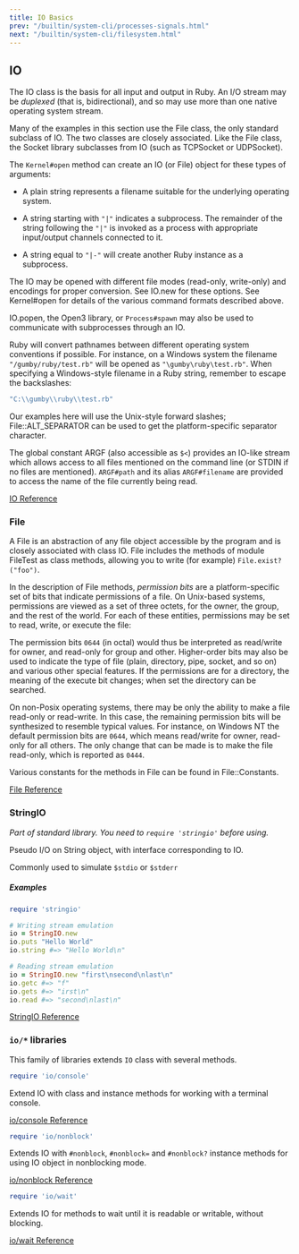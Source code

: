 ```yaml
---
title: IO Basics
prev: "/builtin/system-cli/processes-signals.html"
next: "/builtin/system-cli/filesystem.html"
---
```


## IO[](#io)

The IO class is the basis for all input and output in Ruby. An I/O stream may be *duplexed* (that is, bidirectional), and so may use more than one native operating system stream.

Many of the examples in this section use the File class, the only standard subclass of IO. The two classes are closely associated. Like the File class, the Socket library subclasses from IO (such as TCPSocket or UDPSocket).

The `Kernel#open` method can create an IO (or File) object for these types of arguments:

* A plain string represents a filename suitable for the underlying operating system.

* A string starting with `"|"` indicates a subprocess. The remainder of the string following the `"|"` is invoked as a process with appropriate input/output channels connected to it.

* A string equal to `"|-"` will create another Ruby instance as a subprocess.

The IO may be opened with different file modes (read-only, write-only) and encodings for proper conversion. See IO.new for these options. See Kernel#open for details of the various command formats described above.

IO.popen, the Open3 library, or `Process#spawn` may also be used to communicate with subprocesses through an IO.

Ruby will convert pathnames between different operating system conventions if possible. For instance, on a Windows system the filename `"/gumby/ruby/test.rb"` will be opened as `"\gumby\ruby\test.rb"`. When specifying a Windows-style filename in a Ruby string, remember to escape the backslashes:


```ruby
"C:\\gumby\\ruby\\test.rb"
```

Our examples here will use the Unix-style forward slashes; File::ALT\_SEPARATOR can be used to get the platform-specific separator character.

The global constant ARGF (also accessible as `$<`) provides an IO-like stream which allows access to all files mentioned on the command line (or STDIN if no files are mentioned). `ARGF#path` and its alias `ARGF#filename` are provided to access the name of the file currently being read.

<a href='https://ruby-doc.org/core-2.7.0/IO.html' class='ruby-doc remote' target='_blank'>IO Reference</a>



### File[](#file)

A File is an abstraction of any file object accessible by the program and is closely associated with class IO. File includes the methods of module FileTest as class methods, allowing you to write (for example) `File.exist?("foo")`.

In the description of File methods, *permission bits* are a platform-specific set of bits that indicate permissions of a file. On Unix-based systems, permissions are viewed as a set of three octets, for the owner, the group, and the rest of the world. For each of these entities, permissions may be set to read, write, or execute the file:

The permission bits `0644` (in octal) would thus be interpreted as read/write for owner, and read-only for group and other. Higher-order bits may also be used to indicate the type of file (plain, directory, pipe, socket, and so on) and various other special features. If the permissions are for a directory, the meaning of the execute bit changes; when set the directory can be searched.

On non-Posix operating systems, there may be only the ability to make a file read-only or read-write. In this case, the remaining permission bits will be synthesized to resemble typical values. For instance, on Windows NT the default permission bits are `0644`, which means read/write for owner, read-only for all others. The only change that can be made is to make the file read-only, which is reported as `0444`.

Various constants for the methods in File can be found in File::Constants.

<a href='https://ruby-doc.org/core-2.7.0/File.html' class='ruby-doc remote' target='_blank'>File Reference</a>



### StringIO[](#stringio)

*Part of standard library. You need to `require 'stringio'` before using.*

Pseudo I/O on String object, with interface corresponding to IO.

Commonly used to simulate `$stdio` or `$stderr`

##### Examples[](#examples)


```ruby
require 'stringio'

# Writing stream emulation
io = StringIO.new
io.puts "Hello World"
io.string #=> "Hello World\n"

# Reading stream emulation
io = StringIO.new "first\nsecond\nlast\n"
io.getc #=> "f"
io.gets #=> "irst\n"
io.read #=> "second\nlast\n"
```

<a href='https://ruby-doc.org/stdlib-2.7.0/libdoc/stringio/rdoc/StringIO.html' class='ruby-doc remote' target='_blank'>StringIO Reference</a>



### `io/*` libraries[](#io-libraries)

This family of libraries extends `IO` class with several methods.


```ruby
require 'io/console'
```

Extend IO with class and instance methods for working with a terminal console.

<a href='https://ruby-doc.org/stdlib-2.7.0/libdoc/io/console/rdoc/IO.html' class='ruby-doc remote' target='_blank'>io/console Reference</a>


```ruby
require 'io/nonblock'
```

Extends IO with `#nonblock`, `#nonblock=` and `#nonblock?` instance methods for using IO object in nonblocking mode.

<a href='https://ruby-doc.org/stdlib-2.7.0/libdoc/io/nonblock/rdoc/IO.html' class='ruby-doc remote' target='_blank'>io/nonblock Reference</a>


```ruby
require 'io/wait'
```

Extends IO for methods to wait until it is readable or writable, without blocking.

<a href='https://ruby-doc.org/stdlib-2.7.0/libdoc/io/wait/rdoc/IO.html' class='ruby-doc remote' target='_blank'>io/wait Reference</a>

